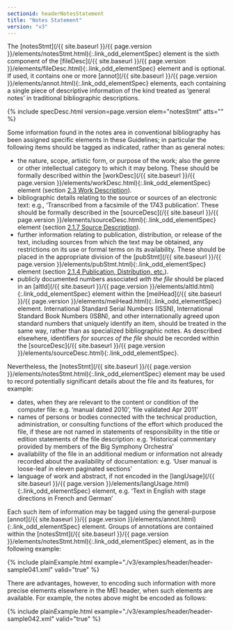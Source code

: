```yaml
---
sectionid: headerNotesStatement
title: "Notes Statement"
version: "v3"
---
```




The [notesStmt](/{{ site.baseurl }}/{{ page.version }}/elements/notesStmt.html){:.link_odd_elementSpec} element is the sixth component of the [fileDesc](/{{ site.baseurl }}/{{ page.version }}/elements/fileDesc.html){:.link_odd_elementSpec} element and is optional. If used, it contains one or more [annot](/{{ site.baseurl }}/{{ page.version }}/elements/annot.html){:.link_odd_elementSpec} elements, each containing a single piece of descriptive information of the
kind treated as ‘general notes’ in traditional bibliographic descriptions.



{% include specDesc.html version=page.version elem="notesStmt" atts="" %}



Some information found in the notes area in conventional bibliography has been assigned
specific elements in these Guidelines; in particular the following items should be
tagged as
indicated, rather than as general notes:


- the nature, scope, artistic form, or purpose of the work; also the genre or other
intellectual category to which it may belong. These should be formally described within
the [workDesc](/{{ site.baseurl }}/{{ page.version }}/elements/workDesc.html){:.link_odd_elementSpec} element (section <a class="link_ptr" title="Work Description" href="/{{ site.baseurl }}/{{ page.version }}/guidelines/header.html#headerWorkDescription">2.3 Work Description</a>).
- bibliographic details relating to the source or sources of an electronic text: e.g.,
‘Transcribed from a facsimile of the 1743 publication’. These should be formally described
in the [sourceDesc](/{{ site.baseurl }}/{{ page.version }}/elements/sourceDesc.html){:.link_odd_elementSpec} element (section 
<a class="link_ptr" title="Source Description" href="/{{ site.baseurl }}/{{ page.version }}/guidelines/header.html#headerSourceDescription">2.1.7 Source Description</a>).
- further information relating to publication, distribution, or release of the text,
including sources from which the text may be obtained, any restrictions on its use
or
formal terms on its availability. These should be placed in the appropriate division
of
the [pubStmt](/{{ site.baseurl }}/{{ page.version }}/elements/pubStmt.html){:.link_odd_elementSpec} element (section 
<a class="link_ptr" title="Publication, Distribution, etc." href="/{{ site.baseurl }}/{{ page.version }}/guidelines/header.html#headerPublicationDistribution">2.1.4 Publication, Distribution, etc.</a>).
- publicly documented numbers associated *with the file* should be placed in
an [altId](/{{ site.baseurl }}/{{ page.version }}/elements/altId.html){:.link_odd_elementSpec} element within the [meiHead](/{{ site.baseurl }}/{{ page.version }}/elements/meiHead.html){:.link_odd_elementSpec} element.
International Standard Serial Numbers (ISSN), International Standard Book Numbers
(ISBN),
and other internationally agreed upon standard numbers that uniquely identify an item,
should be treated in the same way, rather than as specialized bibliographic notes.
As
described elsewhere, identifiers *for sources of the file* should be recorded
within the [sourceDesc](/{{ site.baseurl }}/{{ page.version }}/elements/sourceDesc.html){:.link_odd_elementSpec}.

Nevertheless, the [notesStmt](/{{ site.baseurl }}/{{ page.version }}/elements/notesStmt.html){:.link_odd_elementSpec} element may be used to record potentially
significant details about the file and its features, for example:


- dates, when they are relevant to the content or condition of the computer file: e.g.
‘manual dated 2010’, ‘file validated Apr 2011’
- names of persons or bodies connected with the technical production, administration,
or
consulting functions of the effort which produced the file, if these are not named
in
statements of responsibility in the title or edition statements of the file description:
e.g. ‘Historical commentary provided by members of the Big Symphony Orchestra’
- availability of the file in an additional medium or information not already recorded
about the availability of documentation: e.g. ‘User manual is loose-leaf in eleven
paginated sections’
- language of work and abstract, if not encoded in the [langUsage](/{{ site.baseurl }}/{{ page.version }}/elements/langUsage.html){:.link_odd_elementSpec}
element, e.g. ‘Text in English with stage directions in French and German’

Each such item of information may be tagged using the general-purpose [annot](/{{ site.baseurl }}/{{ page.version }}/elements/annot.html){:.link_odd_elementSpec} element. Groups of annotations are contained within the [notesStmt](/{{ site.baseurl }}/{{ page.version }}/elements/notesStmt.html){:.link_odd_elementSpec} element, as in the following example:

{% include plainExample.html example="./v3/examples/header/header-sample041.xml" valid="true" %}

There are advantages, however, to encoding such information with more precise elements
elsewhere in the MEI header, when such elements are available. For example, the notes
above
might be encoded as follows:

{% include plainExample.html example="./v3/examples/header/header-sample042.xml" valid="true" %}

